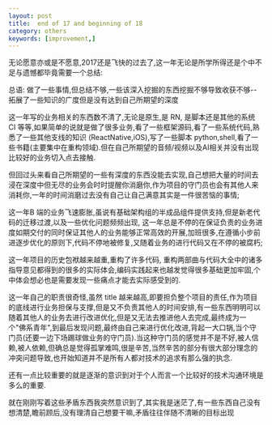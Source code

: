 ```yaml
---
layout: post
title:  end of 17 and beginning of 18
category: others
keywords: [improvement,]
---
```



无论愿意亦或是不愿意,2017还是飞快的过去了,这一年无论是所学所得还是个中不足与遗憾都毕竟需要一个总结: 

总语: 做了一些事情,但总结不够,一些该深入挖掘的东西挖掘不够导致收获不够--拓展了一些知识的广度但是没有达到自己所期望的深度   

这一年写的业务相关的东西数不清了,无论是原生,是 RN, 是脚本还是其他的系统 CI 等等,如果简单的说就是做了很多业务,看了一些框架源码,看了一些系统代码,熟悉了一些其他支线的知识 (ReactNative,iOS),写了一些脚本 python,shell,看了一些书籍(主要集中在重构领域).但在自己所期望的音频/视频以及AI相关并没有出现比较好的业务切入点去接触.

但回过头来看自己所期望的一些有深度的东西没能去实现,自己想把大量的时间去浸在深度中但无尽的业务会时时提醒你消磨你,作为项目的守门员也会有其他人来消耗你,一年的时间消磨过去没有自己让自己满意其实是一件很苦恼的事情;

这一年B 端的业务飞速膨胀,虽说有基础架构组的半成品组件提供支持,但是新老代码的迁移过渡,以及一些优化问题频频出现, 这一年总是不停的在保证负责的业务进度如期交付的同时保证其他人的业务能够正常高效的开展,加班很多,在遵循小步前进逐步优化的原则下,代码不停地被修复,又随着业务的进行代码又在不停的被腐朽;

这一年项目的历史包袱越来越重,重构了许多代码, 重构两部曲与代码大全中的诸多指导意见都得到的很多的实际体会,编码实践起来也越发觉得很多基础更加牢固,个中体会想必也是需要发现一些痛点才能去实际感受到的.

这一年自己的职责很奇怪,虽然 title 越来越高,即要担负整个项目的责任,作为项目的底线进行业务担保与支撑,但是又不负责其他人的时间安排,有一些东西明明可以随着其他人的业务去进行改进优化,但是又无法去推进他人去完成,最终成为一个"佛系青年",到最后发现问题,最终由自己来进行优化改进,背起一大口锅,当个守门员(还要一边下场踢球做业务的守门员).当这种守门员的感觉并不是不好,被人信赖,被人依赖,但确总是觉得孤掌难鸣,很是辛苦,当然辛苦的部分有很大部分理念的冲突问题导致,也开始知道并不是所有人都对技术的追求有那么强的执念.

还有一点比较重要的就是逐渐的意识到对于个人而言一个比较好的技术沟通环境是多么的重要.

就在刚刚写着这些矛盾东西我突然意识到了,其实我是迷茫了,有一些东西自己没有想清楚,瞻前顾后,没有理清自己想要干嘛,矛盾往往伴随不清晰的目标出现
